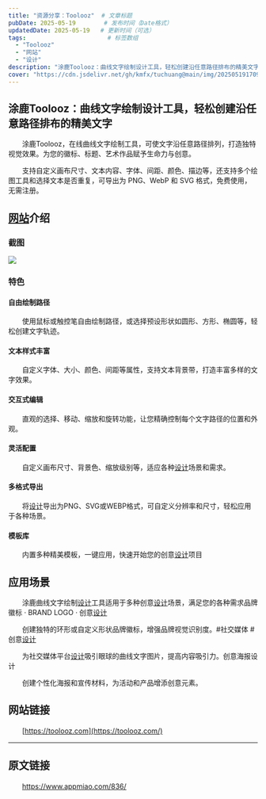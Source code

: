 ```yaml
---
title: "资源分享：Toolooz"  # 文章标题
pubDate: 2025-05-19        # 发布时间（Date格式）
updatedDate: 2025-05-19   # 更新时间（可选）
tags:                       # 标签数组
  - "Toolooz"
  - "网站"
  - "设计"
description: "涂鹿Toolooz：曲线文字绘制设计工具，轻松创建沿任意路径排布的精美文字"  # 摘要
cover: "https://cdn.jsdelivr.net/gh/kmfx/tuchuang@main/img/202505191709690.png"  # 封面图路径（可选）
---
```


## 涂鹿Toolooz：曲线文字绘制设计工具，轻松创建沿任意路径排布的精美文字

　　涂鹿Toolooz，在线曲线文字绘制工具，可使文字沿任意路径排列，打造独特视觉效果。为您的徽标、标题、艺术作品赋予生命力与创意。

　　支持自定义画布尺寸、文本内容、字体、间距、颜色、描边等，还支持多个绘图工具和选择文本是否重复，可导出为 PNG、WebP 和 SVG 格式，免费使用，无需注册。

## [网站](https://www.appmiao.com/tag/%e7%bd%91%e7%ab%99/ "View all posts in 网站")介绍

### 截图

![](https://cdn.jsdelivr.net/gh/kmfx/tuchuang@main/img/202505191632987.png)

### 特色

#### 自由绘制路径

　　使用鼠标或触控笔自由绘制路径，或选择预设形状如圆形、方形、椭圆等，轻松创建文字轨迹。

#### 文本样式丰富

　　自定义字体、大小、颜色、间距等属性，支持文本背景带，打造丰富多样的文字效果。

#### 交互式编辑

　　直观的选择、移动、缩放和旋转功能，让您精确控制每个文字路径的位置和外观。

#### 灵活配置

　　自定义画布尺寸、背景色、缩放级别等，适应各种[设计](https://www.appmiao.com/tag/%e8%ae%be%e8%ae%a1/ "View all posts in 设计")场景和需求。

#### 多格式导出

　　将[设计](https://www.appmiao.com/tag/%e8%ae%be%e8%ae%a1/ "View all posts in 设计")导出为PNG、SVG或WEBP格式，可自定义分辨率和尺寸，轻松应用于各种场景。

#### 模板库

　　内置多种精美模板，一键应用，快速开始您的创意[设计](https://www.appmiao.com/tag/%e8%ae%be%e8%ae%a1/ "View all posts in 设计")项目

## 应用场景

　　涂鹿曲线文字绘制[设计](https://www.appmiao.com/tag/%e8%ae%be%e8%ae%a1/ "View all posts in 设计")工具适用于多种创意[设计](https://www.appmiao.com/tag/%e8%ae%be%e8%ae%a1/ "View all posts in 设计")场景，满足您的各种需求品牌徽标 · BRAND LOGO · 创意[设计](https://www.appmiao.com/tag/%e8%ae%be%e8%ae%a1/ "View all posts in 设计")

　　创建独特的环形或自定义形状品牌徽标，增强品牌视觉识别度。#社交媒体 #创意[设计](https://www.appmiao.com/tag/%e8%ae%be%e8%ae%a1/ "View all posts in 设计")

　　为社交媒体平台[设计](https://www.appmiao.com/tag/%e8%ae%be%e8%ae%a1/ "View all posts in 设计")吸引眼球的曲线文字图片，提高内容吸引力。创意海报设计

　　创建个性化海报和宣传材料，为活动和产品增添创意元素。

## 网站链接

　　[https://toolooz.com](https://toolooz.com/)

---

## 原文链接

　　https://www.appmiao.com/836/
